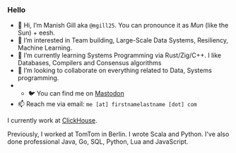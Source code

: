 ### Hello

- 👋 Hi, I’m Manish Gill aka `@mgill25`. You can pronounce it as _Mun_ (like the Sun) + eesh.
- 👀 I’m interested in Team building, Large-Scale Data Systems, Resiliency, Machine Learning.
- 🌱 I’m currently learning Systems Programming via Rust/Zig/C++. I like Databases, Compilers and Consensus algorithms
- 🚀 I’m looking to collaborate on everything related to Data, Systems programming.
- - 🐦 You can find me on <a rel="me" href="https://fosstodon.org/@manish">Mastodon</a>
- 📫 Reach me via email: `me [at] firstnamelastname [dot] com`


I currently work at [ClickHouse](https://clickhouse.com).

Previously, I worked at TomTom in Berlin. I wrote Scala and Python. I've also done professional Java, Go, SQL, Python, Lua and JavaScript.

<!---
mgill25/mgill25 is a ✨ special ✨ repository because its `README.md` (this file) appears on your GitHub profile.
You can click the Preview link to take a look at your changes.
--->




